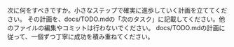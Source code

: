 次に何をすべきですか。小さなステップで確実に進歩していく計画を立ててください。
その計画を、docs/TODO.mdの「次のタスク」に記載してください。他のファイルの編集やコミットは行わないでください。
docs/TODO.mdの計画に従って、一個ずつ丁寧に成功を積み重ねてください。
